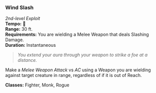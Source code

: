 ### Wind Slash
*2nd-level Exploit*  
**Tempo:** 🔺  
**Range:** 30 ft.  
**Requirements:** You are wielding a Melee Weapon that deals Slashing Damage.  
**Duration:** Instantaneous  

> *You extend your aura through your weapon to strike a foe at a distance.*

Make a *Melee Weapon Attack* vs *AC* using a Weapon you are wielding against target creature in range, regardless of if it is out of Reach.

**Classes:** Fighter, Monk, Rogue
